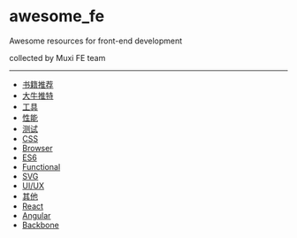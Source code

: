 # awesome_fe
Awesome resources for front-end development 

collected by Muxi FE team

****

+ [书籍推荐](https://github.com/Muxi-Studio/awesome_fe/blob/master/books.md)
+ [大牛推特](https://github.com/Muxi-Studio/awesome_fe/blob/master/twitter.md)
+ [工具](https://github.com/Muxi-Studio/awesome_fe/blob/master/tooling.md)
+ [性能](https://github.com/Muxi-Studio/awesome_fe/blob/master/performance.md)
+ [测试](https://github.com/Muxi-Studio/awesome_fe/blob/master/testing.md)
+ [CSS](https://github.com/Muxi-Studio/awesome_fe/blob/master/css.md)
+ [Browser](https://github.com/Muxi-Studio/awesome_fe/blob/master/browser.md)
+ [ES6](https://github.com/Muxi-Studio/awesome_fe/blob/master/es6.md)
+ [Functional](https://github.com/Muxi-Studio/awesome_fe/blob/master/functional.md)
+ [SVG](https://github.com/Muxi-Studio/awesome_fe/blob/master/svg.md)
+ [UI/UX](https://github.com/Muxi-Studio/awesome_fe/blob/master/ui.md)
+ [其他](https://github.com/Muxi-Studio/awesome_fe/blob/master/else.md)
+ [React](https://github.com/Muxi-Studio/awesome_fe/blob/master/react.md)
+ [Angular](https://github.com/Muxi-Studio/awesome_fe/blob/master/angular.md)
+ [Backbone](https://github.com/Muxi-Studio/awesome_fe/blob/master/backbone.md)



